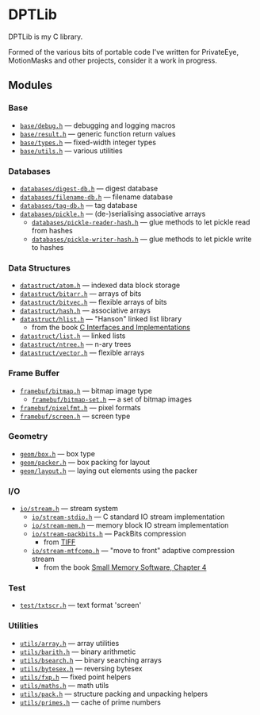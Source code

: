 DPTLib
======

DPTLib is my C library.

Formed of the various bits of portable code I've written for PrivateEye, MotionMasks and other projects, consider it a work in progress.

Modules
-------

### Base

 * [`base/debug.h`](https://github.com/dpt/DPTLib/blob/master/include/base/debug.h) — debugging and logging macros
 * [`base/result.h`](https://github.com/dpt/DPTLib/blob/master/include/base/result.h) — generic function return values
 * [`base/types.h`](https://github.com/dpt/DPTLib/blob/master/include/base/types.h) — fixed-width integer types
 * [`base/utils.h`](https://github.com/dpt/DPTLib/blob/master/include/base/utils.h) — various utilities

### Databases

 * [`databases/digest-db.h`](https://github.com/dpt/DPTLib/blob/master/include/databases/digest-db.h) — digest database
 * [`databases/filename-db.h`](https://github.com/dpt/DPTLib/blob/master/include/databases/filename-db.h) — filename database
 * [`databases/tag-db.h`](https://github.com/dpt/DPTLib/blob/master/include/databases/tag-db.h) — tag database
 * [`databases/pickle.h`](https://github.com/dpt/DPTLib/blob/master/include/databases/pickle.h) — (de-)serialising associative arrays
	 * [`databases/pickle-reader-hash.h`](https://github.com/dpt/DPTLib/blob/master/include/databases/pickle-reader-hash.h) — glue methods to let pickle read from hashes
	 * [`databases/pickle-writer-hash.h`](https://github.com/dpt/DPTLib/blob/master/include/databases/pickle-writer-hash.h) — glue methods to let pickle write to hashes

### Data Structures

 * [`datastruct/atom.h`](https://github.com/dpt/DPTLib/blob/master/include/datastruct/atom.h) — indexed data block storage
 * [`datastruct/bitarr.h`](https://github.com/dpt/DPTLib/blob/master/include/datastruct/bitarr.h) — arrays of bits
 * [`datastruct/bitvec.h`](https://github.com/dpt/DPTLib/blob/master/include/datastruct/bitvec.h) — flexible arrays of bits
 * [`datastruct/hash.h`](https://github.com/dpt/DPTLib/blob/master/include/datastruct/hash.h) — associative arrays
 * [`datastruct/hlist.h`](https://github.com/dpt/DPTLib/blob/master/include/datastruct/hlist.h) — "Hanson" linked list library
	 * from the book [C Interfaces and Implementations](https://sites.google.com/site/cinterfacesimplementations/)
 * [`datastruct/list.h`](https://github.com/dpt/DPTLib/blob/master/include/datastruct/list.h) — linked lists
 * [`datastruct/ntree.h`](https://github.com/dpt/DPTLib/blob/master/include/datastruct/ntree.h) — n-ary trees
 * [`datastruct/vector.h`](https://github.com/dpt/DPTLib/blob/master/include/datastruct/vector.h) — flexible arrays

### Frame Buffer

 * [`framebuf/bitmap.h`](https://github.com/dpt/DPTLib/blob/master/include/framebuf/bitmap.h) — bitmap image type
	 * [`framebuf/bitmap-set.h`](https://github.com/dpt/DPTLib/blob/master/include/framebuf/bitmap-set.h) — a set of bitmap images
 * [`framebuf/pixelfmt.h`](https://github.com/dpt/DPTLib/blob/master/include/framebuf/pixelfmt.h) — pixel formats
 * [`framebuf/screen.h`](https://github.com/dpt/DPTLib/blob/master/include/framebuf/screen.h) — screen type

### Geometry

 * [`geom/box.h`](https://github.com/dpt/DPTLib/blob/master/include/geom/box.h) — box type
 * [`geom/packer.h`](https://github.com/dpt/DPTLib/blob/master/include/geom/packer.h) — box packing for layout
 * [`geom/layout.h`](https://github.com/dpt/DPTLib/blob/master/include/geom/layout.h) — laying out elements using the packer

### I/O

 * [`io/stream.h`](https://github.com/dpt/DPTLib/blob/master/include/io/stream.h) — stream system
	 * [`io/stream-stdio.h`](https://github.com/dpt/DPTLib/blob/master/include/io/stream-stdio.h) — C standard IO stream implementation
	 * [`io/stream-mem.h`](https://github.com/dpt/DPTLib/blob/master/include/io/stream-mem.h) — memory block IO stream implementation
	 * [`io/stream-packbits.h`](https://github.com/dpt/DPTLib/blob/master/include/io/stream-packbits.h) — PackBits compression
		 * from [TIFF](http://en.wikipedia.org/wiki/Tagged_Image_File_Format)
	 * [`io/stream-mtfcomp.h`](https://github.com/dpt/DPTLib/blob/master/include/io/stream-mtfcomp.h) — "move to front" adaptive compression stream
		 * from the book [Small Memory Software, Chapter 4](http://www.smallmemory.com/4_CompressionChapter.pdf)

### Test

 * [`test/txtscr.h`](https://github.com/dpt/DPTLib/blob/master/include/test/txtscr.h) — text format 'screen'

### Utilities

 * [`utils/array.h`](https://github.com/dpt/DPTLib/blob/master/include/utils/array.h) — array utilities
 * [`utils/barith.h`](https://github.com/dpt/DPTLib/blob/master/include/utils/barith.h) — binary arithmetic
 * [`utils/bsearch.h`](https://github.com/dpt/DPTLib/blob/master/include/utils/bsearch.h) — binary searching arrays
 * [`utils/bytesex.h`](https://github.com/dpt/DPTLib/blob/master/include/utils/bytesex.h) — reversing bytesex
 * [`utils/fxp.h`](https://github.com/dpt/DPTLib/blob/master/include/utils/fxp.h) — fixed point helpers
 * [`utils/maths.h`](https://github.com/dpt/DPTLib/blob/master/include/utils/maths.h) — math utils
 * [`utils/pack.h`](https://github.com/dpt/DPTLib/blob/master/include/utils/pack.h) — structure packing and unpacking helpers
 * [`utils/primes.h`](https://github.com/dpt/DPTLib/blob/master/include/utils/primes.h) — cache of prime numbers
